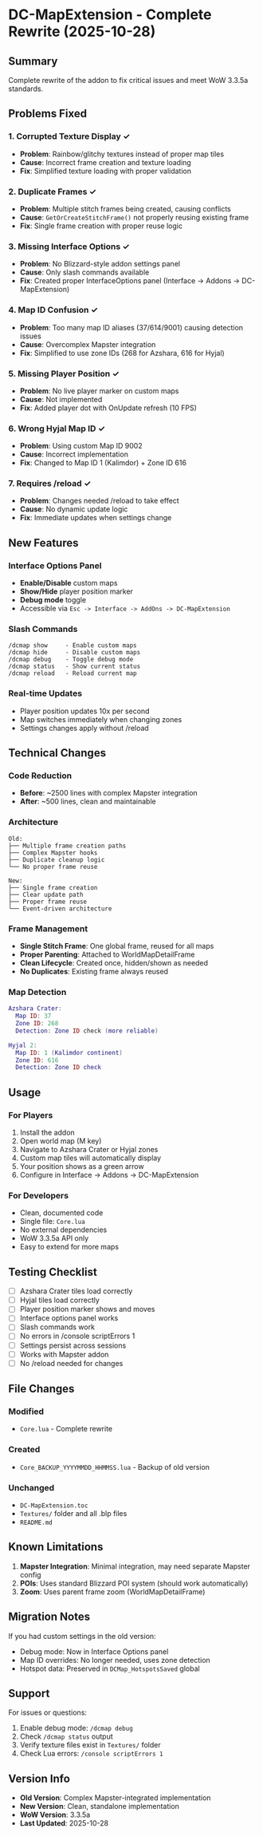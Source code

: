 # DC-MapExtension - Complete Rewrite (2025-10-28)

## Summary
Complete rewrite of the addon to fix critical issues and meet WoW 3.3.5a standards.

## Problems Fixed

### 1. **Corrupted Texture Display** ✓
- **Problem**: Rainbow/glitchy textures instead of proper map tiles
- **Cause**: Incorrect frame creation and texture loading
- **Fix**: Simplified texture loading with proper validation

### 2. **Duplicate Frames** ✓
- **Problem**: Multiple stitch frames being created, causing conflicts
- **Cause**: `GetOrCreateStitchFrame()` not properly reusing existing frame
- **Fix**: Single frame creation with proper reuse logic

### 3. **Missing Interface Options** ✓
- **Problem**: No Blizzard-style addon settings panel
- **Cause**: Only slash commands available
- **Fix**: Created proper InterfaceOptions panel (Interface -> Addons -> DC-MapExtension)

### 4. **Map ID Confusion** ✓
- **Problem**: Too many map ID aliases (37/614/9001) causing detection issues
- **Cause**: Overcomplex Mapster integration
- **Fix**: Simplified to use zone IDs (268 for Azshara, 616 for Hyjal)

### 5. **Missing Player Position** ✓
- **Problem**: No live player marker on custom maps
- **Cause**: Not implemented
- **Fix**: Added player dot with OnUpdate refresh (10 FPS)

### 6. **Wrong Hyjal Map ID** ✓
- **Problem**: Using custom Map ID 9002
- **Cause**: Incorrect implementation
- **Fix**: Changed to Map ID 1 (Kalimdor) + Zone ID 616

### 7. **Requires /reload** ✓
- **Problem**: Changes needed /reload to take effect
- **Cause**: No dynamic update logic
- **Fix**: Immediate updates when settings change

## New Features

### Interface Options Panel
- **Enable/Disable** custom maps
- **Show/Hide** player position marker
- **Debug mode** toggle
- Accessible via `Esc -> Interface -> AddOns -> DC-MapExtension`

### Slash Commands
```
/dcmap show     - Enable custom maps
/dcmap hide     - Disable custom maps
/dcmap debug    - Toggle debug mode
/dcmap status   - Show current status
/dcmap reload   - Reload current map
```

### Real-time Updates
- Player position updates 10x per second
- Map switches immediately when changing zones
- Settings changes apply without /reload

## Technical Changes

### Code Reduction
- **Before**: ~2500 lines with complex Mapster integration
- **After**: ~500 lines, clean and maintainable

### Architecture
```
Old:
├── Multiple frame creation paths
├── Complex Mapster hooks
├── Duplicate cleanup logic
└── No proper frame reuse

New:
├── Single frame creation
├── Clear update path
├── Proper frame reuse
└── Event-driven architecture
```

### Frame Management
- **Single Stitch Frame**: One global frame, reused for all maps
- **Proper Parenting**: Attached to WorldMapDetailFrame
- **Clean Lifecycle**: Created once, hidden/shown as needed
- **No Duplicates**: Existing frame always reused

### Map Detection
```lua
Azshara Crater:
  Map ID: 37
  Zone ID: 268
  Detection: Zone ID check (more reliable)

Hyjal 2:
  Map ID: 1 (Kalimdor continent)
  Zone ID: 616
  Detection: Zone ID check
```

## Usage

### For Players
1. Install the addon
2. Open world map (M key)
3. Navigate to Azshara Crater or Hyjal zones
4. Custom map tiles will automatically display
5. Your position shows as a green arrow
6. Configure in Interface -> Addons -> DC-MapExtension

### For Developers
- Clean, documented code
- Single file: `Core.lua`
- No external dependencies
- WoW 3.3.5a API only
- Easy to extend for more maps

## Testing Checklist

- [ ] Azshara Crater tiles load correctly
- [ ] Hyjal tiles load correctly
- [ ] Player position marker shows and moves
- [ ] Interface options panel works
- [ ] Slash commands work
- [ ] No errors in /console scriptErrors 1
- [ ] Settings persist across sessions
- [ ] Works with Mapster addon
- [ ] No /reload needed for changes

## File Changes

### Modified
- `Core.lua` - Complete rewrite

### Created
- `Core_BACKUP_YYYYMMDD_HHMMSS.lua` - Backup of old version

### Unchanged
- `DC-MapExtension.toc`
- `Textures/` folder and all .blp files
- `README.md`

## Known Limitations

1. **Mapster Integration**: Minimal integration, may need separate Mapster config
2. **POIs**: Uses standard Blizzard POI system (should work automatically)
3. **Zoom**: Uses parent frame zoom (WorldMapDetailFrame)

## Migration Notes

If you had custom settings in the old version:
- Debug mode: Now in Interface Options panel
- Map ID overrides: No longer needed, uses zone detection
- Hotspot data: Preserved in `DCMap_HotspotsSaved` global

## Support

For issues or questions:
1. Enable debug mode: `/dcmap debug`
2. Check `/dcmap status` output
3. Verify texture files exist in `Textures/` folder
4. Check Lua errors: `/console scriptErrors 1`

## Version Info

- **Old Version**: Complex Mapster-integrated implementation
- **New Version**: Clean, standalone implementation
- **WoW Version**: 3.3.5a
- **Last Updated**: 2025-10-28
